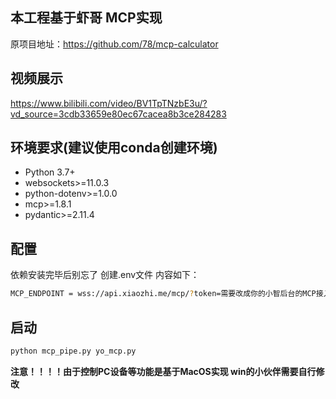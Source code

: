 ## 本工程基于虾哥 MCP实现

原项目地址：https://github.com/78/mcp-calculator

## 视频展示
https://www.bilibili.com/video/BV1TpTNzbE3u/?vd_source=3cdb33659e80ec67cacea8b3ce284283

## 环境要求(建议使用conda创建环境)

- Python 3.7+
- websockets>=11.0.3
- python-dotenv>=1.0.0
- mcp>=1.8.1
- pydantic>=2.11.4


## 配置

依赖安装完毕后别忘了 创建.env文件 内容如下：

```bash
MCP_ENDPOINT = wss://api.xiaozhi.me/mcp/?token=需要改成你的小智后台的MCP接入点
```

## 启动

```bash
python mcp_pipe.py yo_mcp.py
```

**注意！！！！由于控制PC设备等功能是基于MacOS实现 win的小伙伴需要自行修改**
